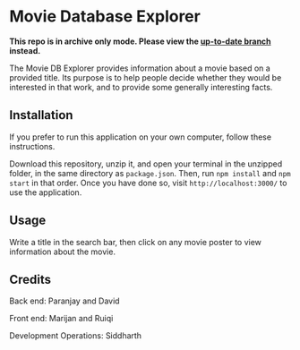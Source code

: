 # Movie Database Explorer

**This repo is in archive only mode. Please view the [up-to-date branch](https://github.com/siddharth-vagavolu/TMDB-Explorer) instead.**

The Movie DB Explorer provides information about a movie based on a provided title. Its purpose is to help people decide whether they would be interested in that work, and to provide some generally interesting facts.

## Installation

If you prefer to run this application on your own computer, follow these instructions.

Download this repository, unzip it, and open your terminal in the unzipped folder, in the same directory as `package.json`. Then, run `npm install` and `npm start` in that order. Once you have done so, visit `http://localhost:3000/` to use the application.

## Usage

Write a title in the search bar, then click on any movie poster to view information about the movie.

## Credits

Back end: Paranjay and David

Front end: Marijan and Ruiqi

Development Operations: Siddharth
